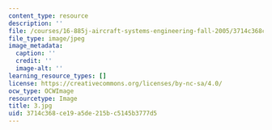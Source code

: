 ```yaml
---
content_type: resource
description: ''
file: /courses/16-885j-aircraft-systems-engineering-fall-2005/3714c368ce19a5de215bc5145b3777d5_3.jpg
file_type: image/jpeg
image_metadata:
  caption: ''
  credit: ''
  image-alt: ''
learning_resource_types: []
license: https://creativecommons.org/licenses/by-nc-sa/4.0/
ocw_type: OCWImage
resourcetype: Image
title: 3.jpg
uid: 3714c368-ce19-a5de-215b-c5145b3777d5
---
```

